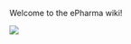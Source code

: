 Welcome to the ePharma wiki!


![](https://github.com/ttsDubai/ePharma/blob/master/docs/slides/1.ePharmaChain%20Overview.png)